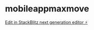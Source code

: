 # mobileappmaxmove

[Edit in StackBlitz next generation editor ⚡️](https://stackblitz.com/~/github.com/maxvaljan/mobileappmaxmove)